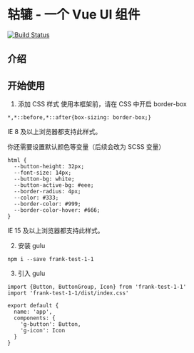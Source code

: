 # 轱辘 - 一个 Vue UI 组件

[![Build Status](https://www.travis-ci.org/xk381796751/gulu-ui.svg?branch=master)](https://www.travis-ci.org/xk381796751/gulu-ui)

## 介绍

## 开始使用

1. 添加 CSS 样式
  使用本框架前，请在 CSS 中开启 border-box

  ```
  *,*::before,*::after{box-sizing: border-box;}
  ```
  IE 8 及以上浏览器都支持此样式。

  你还需要设置默认颜色等变量（后续会改为 SCSS 变量）
  ```
  html {
    --button-height: 32px;
    --font-size: 14px;
    --button-bg: white;
    --button-active-bg: #eee;
    --border-radius: 4px;
    --color: #333;
    --border-color: #999;
    --border-color-hover: #666;
  }
  ```
  IE 15 及以上浏览器都支持此样式。

2. 安装 gulu
  ```
  npm i --save frank-test-1-1
  ```
3. 引入 gulu
  ```
  import {Button, ButtonGroup, Icon} from 'frank-test-1-1'
  import 'frank-test-1-1/dist/index.css'

  export default {
    name: 'app',
    components: {
      'g-button': Button,
      'g-icon': Icon
    }
  }
  ```
